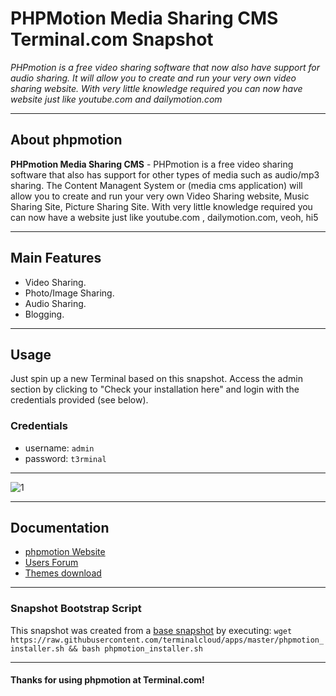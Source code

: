 # **PHPMotion Media Sharing CMS** Terminal.com Snapshot

*PHPmotion is a free video sharing software that now also have support for audio sharing. It will allow you to create and run your very own video sharing website. With very little knowledge required you can now have website just like youtube.com and dailymotion.com*

---

## About phpmotion

**PHPmotion Media Sharing CMS** - PHPmotion is a free video sharing software that also has support for other types of media such as audio/mp3 sharing. The Content Managent System or (media cms application) will allow you to create and run your very own Video Sharing website, Music Sharing Site, Picture Sharing Site. With very little knowledge required you can now have a website just like youtube.com , dailymotion.com, veoh, hi5

---

## Main Features

- Video Sharing.
- Photo/Image Sharing.
- Audio Sharing.
- Blogging.

---

## Usage

Just spin up a new Terminal based on this snapshot. Access the admin section by clicking to "Check your installation here" and login with the credentials provided (see below).

### Credentials

- username: `admin`
- password: `t3rminal`

---

![1](https://codengraphix.files.wordpress.com/2012/01/phpmotion.png)

---

## Documentation

- [phpmotion Website](http://phpmotion.com/)
- [Users Forum](http://www.phpmotion.com/forum/)
- [Themes download](http://phpmotiontemplates.com/)

---

### Snapshot Bootstrap Script

This snapshot was created from a [base snapshot](https://www.terminal.com/tiny/FzpHiTXG1K) by executing:
`wget https://raw.githubusercontent.com/terminalcloud/apps/master/phpmotion_installer.sh && bash phpmotion_installer.sh`

---

#### Thanks for using phpmotion at Terminal.com!
